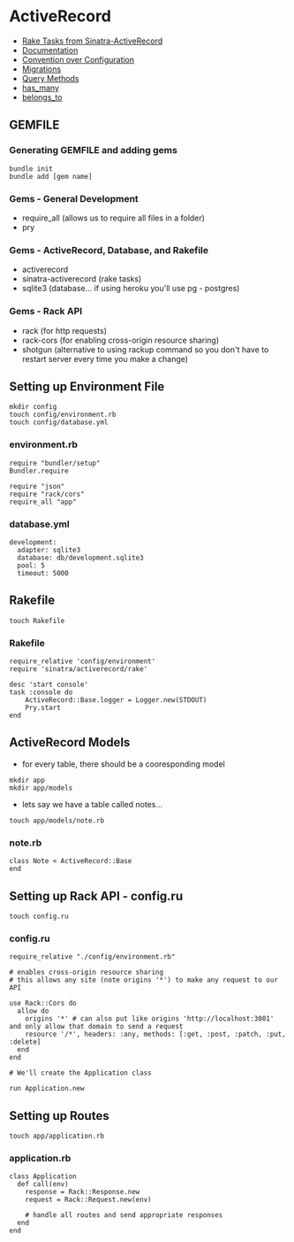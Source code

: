 <!-- README makeareadme.com -->

# ActiveRecord

- [Rake Tasks from Sinatra-ActiveRecord](https://github.com/sinatra-activerecord/sinatra-activerecord)
- [Documentation](https://guides.rubyonrails.org/active_record_basics.html)
- [Convention over Configuration](https://guides.rubyonrails.org/active_record_basics.html#convention-over-configuration-in-active-record)
- [Migrations](https://guides.rubyonrails.org/active_record_basics.html#migrations)
- [Query Methods](https://guides.rubyonrails.org/active_record_querying.html)
- [has_many](https://apidock.com/rails/ActiveRecord/Associations/ClassMethods/has_many)
- [belongs_to](https://apidock.com/rails/ActiveRecord/Associations/ClassMethods/belongs_to)

## GEMFILE

### Generating GEMFILE and adding gems
```
bundle init
bundle add [gem name]
```

### Gems - General Development
- require_all (allows us to require all files in a folder)
- pry

### Gems - ActiveRecord, Database, and Rakefile
- activerecord
- sinatra-activerecord (rake tasks)
- sqlite3 (database... if using heroku you'll use pg - postgres)

### Gems - Rack API
- rack (for http requests)
- rack-cors (for enabling cross-origin resource sharing)
- shotgun (alternative to using rackup command so you don't have to restart server every time you make a change)

## Setting up Environment File

```
mkdir config
touch config/environment.rb
touch config/database.yml
```

### environment.rb
```
require "bundler/setup"
Bundler.require

require "json"
require "rack/cors"
require_all "app"
```

### database.yml
```
development:
  adapter: sqlite3
  database: db/development.sqlite3
  pool: 5
  timeout: 5000
```

## Rakefile

```
touch Rakefile
```

### Rakefile
```
require_relative 'config/environment'
require 'sinatra/activerecord/rake'

desc 'start console'
task :console do
    ActiveRecord::Base.logger = Logger.new(STDOUT)
    Pry.start
end
```

## ActiveRecord Models

- for every table, there should be a cooresponding model

```
mkdir app
mkdir app/models
```

- lets say we have a table called notes...
```
touch app/models/note.rb
```

### note.rb
```
class Note < ActiveRecord::Base
end
```

## Setting up Rack API - config.ru

```
touch config.ru
```

### config.ru
```
require_relative "./config/environment.rb"

# enables cross-origin resource sharing
# this allows any site (note origins '*') to make any request to our API

use Rack::Cors do
  allow do
    origins '*' # can also put like origins 'http://localhost:3001' and only allow that domain to send a request
    resource '/*', headers: :any, methods: [:get, :post, :patch, :put, :delete]
  end
end

# We'll create the Application class

run Application.new
```

## Setting up Routes

```
touch app/application.rb
```

### application.rb
```
class Application
  def call(env)
    response = Rack::Response.new
    request = Rack::Request.new(env)

    # handle all routes and send appropriate responses
  end
end
```
